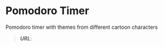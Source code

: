 # Pomodoro Timer


Pomodoro timer with themes from different cartoon characters

> ***URL***: <a href='https://timerpomo.web.app/' target='_blank'/>
